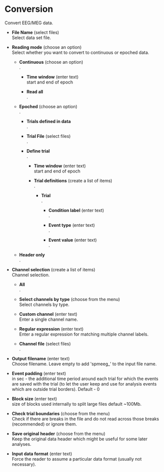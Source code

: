 # Conversion  
Convert EEG/MEG data.

* **File Name** (select files)  
Select data set file.

* **Reading mode** (choose an option)  
Select whether you want to convert to continuous or epoched data.

    * **Continuous** (choose an option)  
    .

        * **Time window** (enter text)  
        start and end of epoch

        * **Read all**   
        .

    * **Epoched** (choose an option)  
    .

        * **Trials defined in data**   
        .

        * **Trial File** (select files)  
        .

        * **Define trial**   
        .

            * **Time window** (enter text)  
            start and end of epoch

            * **Trial definitions** (create a list of items)  
            .

                * **Trial**   
                .

                    * **Condition label** (enter text)  
                    .

                    * **Event type** (enter text)  
                    .

                    * **Event value** (enter text)  
                    .

    * **Header only**   
    .

* **Channel selection** (create a list of items)  
Channel selection.

    * **All**   
    .

    * **Select channels by type** (choose from the menu)  
    Select channels by type.

    * **Custom channel** (enter text)  
    Enter a single channel name.

    * **Regular expression** (enter text)  
    Enter a regular expression for matching multiple channel labels.

    * **Channel file** (select files)  
    .

* **Output filename** (enter text)  
Choose filename. Leave empty to add 'spmeeg_' to the input file name.

* **Event padding** (enter text)  
in sec - the additional time period around each trial
for which the events are saved with the trial (to let the
user keep and use for analysis events which are outside
trial borders). Default - 0

* **Block size** (enter text)  
size of blocks used internally to split large files default ~100Mb.

* **Check trial boundaries** (choose from the menu)  
Check if there are breaks in the file and do not read
across those breaks (recommended) or ignore them.

* **Save original header** (choose from the menu)  
Keep the original data header which might be useful for some later analyses.

* **Input data format** (enter text)  
Force the reader to assume a particular data format (usually not necessary).
